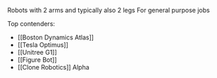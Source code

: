 Robots with 2 arms and typically also 2 legs
For general purpose jobs

Top contenders:
- [[Boston Dynamics Atlas]]
- [[Tesla Optimus]]
- [[Unitree G1]]
- [[Figure Bot]]
- [[Clone Robotics]] Alpha